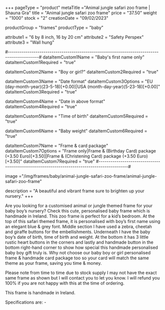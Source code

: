 +++
pageType = "product"
metaTitle ="Animal jungle safari zoo frame | Shauna Gra"
title = "Animal jungle safari zoo frame"
price = "37.50"
weight = "1000"
stock = "2"
creationDate = "09/02/2023"

productGroup = "frames"
productType = "baby"
 
attribute1 = "6 by 8 inch, 16 by 20 cm" 
attribute2 = "Safety Perspex"
attribute3 = "Wall hung"

#---------------------------------------------------------------------------------------------#
dataItemCustom1Name = "Baby's first name only"
dataItemCustom1Required = "true"

dataItemCustom2Name = "Boy or girl?"
dataItemCustom2Required = "true"

dataItemCustom3Name = "Date format"
dataItemCustom3Options = "EU (day-month-year)(23-5-18)[+0.00]|USA (month-day-year)(5-23-18)[+0.00]"
dataItemCustom3Required = "true"

dataItemCustom4Name = "Date in above format"
dataItemCustom4Required = "true"

dataItemCustom5Name = "Time of birth"
dataItemCustom5Required = "true"

dataItemCustom6Name = "Baby weight"
dataItemCustom6Required = "true"

dataItemCustom7Name = "Frame & card package"
dataItemCustom7Options = "Frame only|Frame & (Birthday Card) package (+3.50 Euro)[+3.50]|Frame & (Christening Card) package (+3.50 Euro)[+3.50]"
dataItemCustom7Required = "true"
#---------------------------------------------------------------------------------------------#

image ="/img/frames/baby/animal-jungle-safari-zoo-frame/animal-jungle-safari-zoo-frame"
 
description = "A beautiful and vibrant frame sure to brighten up your nursery."
+++

Are you looking for a customised animal or jungle themed frame for your baby boy’s nursery? Check this cute, personalised baby frame which is handmade in Ireland. This zoo frame is perfect for a kid’s bedroom. At the top of this safari themed frame, it is personalised with boy’s first name using an elegant blue & grey font. Middle section I have used a zebra, cheetah and giraffe buttons for the embellishments. Underneath I have the baby boy’s date of birth, time of birth and weight. At the bottom it has 3 little rustic heart buttons in the corners and lastly and handmade button in the bottom right-hand corner to show how special this handmade personalised baby boy gift truly is. Why not choose our baby boy or girl personalised frame & handmade card package too so your card will match the same theme as your frame, saving you time & money.

Please note from time to time due to stock supply I may not have the exact same frame as shown but I will contact you to let you know. I will refund you 100% if you are not happy with this at the time of ordering.

This frame is handmade in Ireland.

Specifications are: -
